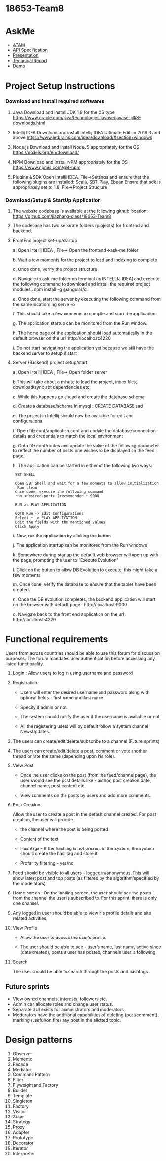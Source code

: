 # 18653-Team8
# AskMe
* [ATAM](https://drive.google.com/open?id=1DBdHQdeko5G_63ZAR2x4Ot52fxxOgNLxWEsyBYzU8Ng)
* [API Specification](https://drive.google.com/open?id=1pTtn7knjzpbAbVUFs--CvBJJm4JUCDqP)
* [Presentation](https://docs.google.com/presentation/d/1OB11XLYbHpguU86Wi2dSGxQHJVX4Hom1ztu2It_JHHc/edit?usp=sharing)
* [Technical Report](https://docs.google.com/document/d/1CY5ff58fd1YAvk0MfOX8j7TPSRhy6CoGH971ckDpklo/edit?usp=sharing)
* [Demo](https://www.youtube.com/watch?v=VvmQ9yZr9HQ)




# Project Setup Instructions


### Download and Install required softwares

1. Java
  Download and install JDK 1.8 for the OS type
  https://www.oracle.com/java/technologies/javase/javase-jdk8-downloads.html
  
2. Intellij IDEA
  Download and install Intellij IDEA Ultimate Edition 2019.3 and above
  https://www.jetbrains.com/idea/download/#section=windows
  
3. Node.js
  Download and install NodeJS appropriately for the OS
  https://nodejs.org/en/download/
  
4. NPM
  Download and install NPM appropriately for the OS
  https://www.npmjs.com/get-npm
  
5. Plugins & SDK 
  Open Intellij IDEA, File->Settings and ensure that the following plugins are installed:
  Scala, SBT, Play, Ebean
  Ensure that sdk is appropriately set to 1.8, File->Project Structure


### Download/Setup & StartUp Application
1. The website codebase is available at the following github location:
  https://github.com/jiazhang-class/18653-Team8
  
2. The codebase has two separate folders (projects) for frontend and backend.

3. FrontEnd project set-up/startup

    a. Open Intellij IDEA , File-> Open the frontend->ask-me folder
    
    b. Wait a few moments for the project to load and indexing to complete
    
    c. Once done, verify the project structure
    
    d. Navigate to ask-me folder on terminal (in INTELLIJ IDEA) and execute the following command to download and install the required
    project modules : npm install -g @angular/cli
    
    e. Once done, start the server by executing the following command from the same location: ng serve -o
    
    f. This should take a few moments to compile and start the application. 
    
    g. The application startup can be monitored from the Run window.
    
    h. The home page of the application should load automatically in the default browser on the url :http://localhost:4220
    
    i. Do not start navigating the application yet because we still have the backend server to setup & start

4. Server (Backend) project setup/start

    a. Open Intellij IDEA , File-> Open folder server
    
    b.This will take about a minute to load the project, index files, download/sync sbt dependencies etc. 
    
    c. While this happens go ahead and create the database schema
    
    d. Create a database/schema in mysql : CREATE DATABASE sad
    
    e. The project in Intellij should now be available for edit and configurations.
    
    f. Open file conf/application.conf and update the database connection details and credentials to match the local environment
    
    g. Goto file conf/routes and update the value of the following parameter to reflect the number of posts one wishes to be displayed
    on the feed page.
    
    h. The application can be started in either of the following two ways:
    
		SBT SHELL 

		Open SBT Shell and wait for a few moments to allow initialization : Run clean
		Once done, execute the following command
		run <desired-port> (recommended : 9000)

		RUN as PLAY APPLICATION

		GOTO Run -> Edit Configurations
		Select + -> PLAY APPLICATION
		Edit the fields with the mentioned values
		Click Apply
    i. Now, run the application by clicking the button
    
    j. The application startup can be monitored from the Run windows 
    
    k. Somewhere during startup the default web browser will open up with the page, prompting the user to “Execute Evolution”
    
    l. Click on the button to allow DB Evolution to execute, this might take a few moments
    
    m. Once done, verify the database to ensure that the tables have been created.
    
    n. Once the DB evolution completes, the backend application will start on the browser with default page : http://localhost:9000
    
    o. Navigate back to the front end application on the url : http://localhost:4220
                     


# Functional requirements
Users from across countries should be able to use this forum for discussion purposes. The forum mandates user authentication before accessing any listed functionality.

1. Login : 
      Allow users to log in using username and password.
      
2. Registration : 
  
    * Users will enter the desired username and password along with optional fields - first name and last name. 
    
    * Specify if admin or not. 
    
    * The system should notify the user if the username is available or not. 
    
    * All the registering users will by default follow a system channel NewsUpdates.
    
    
3. The users can create/edit/delete/subscribe to a channel (Future sprints)
  
4.	The users can create/edit/delete a post, comment or vote another thread or rate the same (depending upon his role).
  
5. View Post
  
    *	Once the user clicks on the post (from the feed/channel page), the user should see the post details like - author, post creation    date, channel name, post content etc.
    
    *	View comments on the posts by users and add more comments.
    
6. Post Creation
  
    Allow the user to create a post in the default channel created. 
    For post creation, the user will provide 
    
    * the channel where the post is being posted
    
    * Content of the text
    
    * Hashtags - If the hashtag is not present in the system, the system should create the hashtag and store it
    
    * Profanity filtering - yes/no
    
7.	Feed should be visible to all users - logged in/anonymous. This will show latest post and top posts (as filtered by the algorithm/specified by the moderators)

8. Home screen : 
    On the landing screen, the user should see the posts from the channel the user is subscribed to. For this sprint, there is only one channel. 
  
9.	Any logged in user should be able to view his profile details and site related activities.

10. View Profile

    *	Allow the user to access the user’s profile. 
        
    *	The user should be able to see - user’s name, last name, active since (date created), posts a user has posted, channels user is   following.

11.	Search

      The user should be able to search through the posts and hashtags.

## Future sprints

*	View owned channels, interests, followers etc.    
*	Admin can allocate roles and change user status.
*	Separate GUI exists for administrators and moderators
*	Moderators have the additional capabilities of deleting (post/comment), marking (useful/on fire) any post in the allotted topic. 

      
# Design patterns
1.	Observer
2.	Memento
3.	Facade
4.	Mediator
5.	Command Pattern
6.	Filter
7.	Flyweight and Factory
8.	Builder
9.	Template
10.	Singleton
11.	Factory
12.	Visitor
13. State
14. Strategy
15.	Proxy
16.	Adapter
17.	Prototype
18.	Decorator
19.	Iterator
20.	Interpreter
